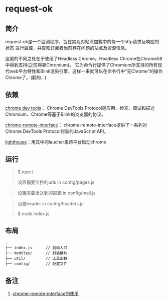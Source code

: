 # request-ok

## 简介

request-ok是一个监测程序，旨在实现对站点加载中的每一个http请求及响应的状态
进行监控，并告知订阅者当前存在问题的站点及资源信息。

这里的不同之处在于使用了Headless Chrome。Headless Chrome在Chrome59中得到支持(之前得靠Chromium)。
它为命令行提供了Chromium所支持的所有现代web平台特性和Blink渲染引擎，这样一来就可以在命令行中“无Chrome”的操作Chrome了。(翻的…)

## 依赖

[chrome dev tools](https://chromedevtools.github.io/devtools-protocol/)：
Chrome DevTools Protocol是应用、检查、调试和描述Chromium、Chrome等基于Blink的浏览器的协议。

[chrome-remote-interface](https://github.com/cyrus-and/chrome-remote-interface/blob/master/README.md)：
chrome-remote-interface提供了一系列对Chrome DevTools Protocol封装的JavaScript API。

[lighthouse](https://github.com/GoogleChrome/lighthouse/tree/master/docs)：用其中的laucher来跨平台启动chrome

## 运行

> $ npm i

> 设置需要监控的urls in config/pages.js

> 设置需要发送到的邮箱 in config/mail.js

> 设置header in config/headers.js

> $ node index.js


## 布局

```
.
├── index.js      // 启动入口
├── modules/      // 封装模块
├── util/         // 工具函数
├── config/       // 配置文件

```

## 备注

1. [chrome-remote-interface的使用](./docs/2017_0614.md)